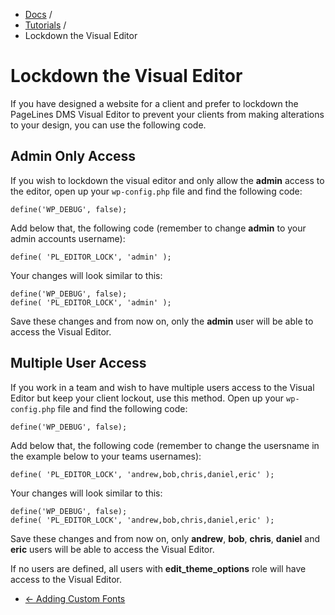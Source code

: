 <div class="row-fluid">
	<div class="span12">
		<ul class="breadcrumb">
  			<li><a href="http://docs.pagelines.com/">Docs</a> <span class="divider">/</span></li>
  			<li><a href="http://docs.pagelines.com/tutorials">Tutorials</a> <span class="divider">/</span></li>
  			<li class="active">Lockdown the Visual Editor</li>
		</ul>
	</div>
</div>

# Lockdown the Visual Editor #

If you have designed a website for a client and prefer to lockdown the PageLines DMS Visual Editor to prevent your clients from making alterations to your design, you can use the following code.

## Admin Only Access ##

If you wish to lockdown the visual editor and only allow the **admin** access to the editor, open up your `wp-config.php` file and find the following code:

~~~ .php
define('WP_DEBUG', false);
~~~

Add below that, the following code (remember to change **admin** to your admin accounts username):

~~~ .php
define( 'PL_EDITOR_LOCK', 'admin' );
~~~

Your changes will look similar to this:

~~~ .php
define('WP_DEBUG', false);
define( 'PL_EDITOR_LOCK', 'admin' );
~~~

Save these changes and from now on, only the **admin** user will be able to access the Visual Editor.

## Multiple User Access ##

If you work in a team and wish to have multiple users access to the Visual Editor but keep your client lockout, use this method. Open up your `wp-config.php` file and find the following code:

~~~ .php
define('WP_DEBUG', false);
~~~

Add below that, the following code (remember to change the usersname in the example below to your teams usernames):

~~~ .php
define( 'PL_EDITOR_LOCK', 'andrew,bob,chris,daniel,eric' );
~~~

Your changes will look similar to this:

~~~ .php
define('WP_DEBUG', false);
define( 'PL_EDITOR_LOCK', 'andrew,bob,chris,daniel,eric' );
~~~

Save these changes and from now on, only **andrew**, **bob**, **chris**, **daniel** and **eric** users will be able to access the Visual Editor.


 If no users are defined, all users with **edit_theme_options** role will have access to the Visual Editor.

<div class="row-fluid">
	<div class="span12">
		<ul class="pager">
			<li class="pull-left"><a href="http://docs.pagelines.com/tutorials/adding-custom-fonts">&larr; Adding Custom Fonts</a></li>
		</ul>
	</div>
</div>